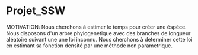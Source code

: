 # Projet_SSW
MOTIVATION:
Nous cherchons à estimer le temps pour créer une éspèce. Nous disposons d'un arbre phylogenetique avec des branches de longueur aléatoire suivant une une loi inconnu.
Nous cherchons à determiner cette loi en estimant sa fonction densité par une méthode non parametrique.

